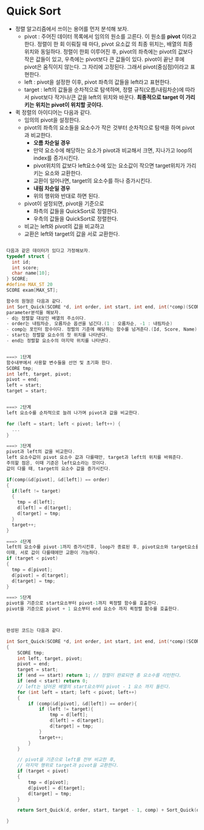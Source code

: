 # Quick Sort
- 정렬 알고리즘에서 쓰이는 용어를 먼저 분석해 보자.
  - pivot : 주어진 데이터 목록에서 임의의 원소를 고른다. 이 원소를 **pivot** 이라고 한다.
  정렬이 한 회 이뤄질 때 마다, pivot 요소값 의 최종 위치는, 배열의 최종 위치와 동일하다.
  정렬이 한회 이루어진 후, pivot의 좌측에는 pivot의 값보다 작은 값들이 있고,
  우측에는 pivot보다 큰 값들이 있다.
  pivot이 끝난 후에 pivot은 움직이지 않는다. 그 자리에 고정된다. 그래서 pivot(중심점)이라고 표현한다.
  - left : pivot을 설정한 이후, pivot 좌측의 값들을 left라고 표현한다.
  - target : left의 값들을 순차적으로 탐색하며, 정렬 규칙(오름/내림차순)에 따라서
  pivot보다 작거나/큰 값을 left의 위치와 바꾼다.
  **최종적으로 target 이 가리키는 위치는 pivot이 위치할 곳이다.**
- 퀵 정렬의 아이디어는 다음과 같다.
  - 임의의 pivot을 설정한다.
  - pivot의 좌측의 요소들을 요소수가 작은 것부터 순차적으로 탐색을 하며 pivot과 비교한다.
    - **오름 차순일 경우**
    - 만약 요소수에 해당하는 요소가 pivot과 비교해서 크면, 지나가고 loop의 index를 증가시킨다.
    - pivot위치의 값보다 left요소수에 있는 요소값이 작으면 target위치가 가리키는 요소와 교환한다.
    - 교환이 일어나면, target의 요소수를 하나 증가시킨다.
    - **내림 차순일 경우**
    - 위의 행위와 반대로 하면 된다.
  - pivot이 설정되면, pivot을 기준으로
    - 좌측의 값들을 QuickSort로 정렬한다.
    - 우측의 값들을 QuickSort로 정렬한다.
  - 비교는 left와 pivot의 값을 비교하고
  - 교환은 left와 target의 값을 서로 교환한다.


```cpp

다음과 같은 데이터가 있다고 가정해보자.
typedef struct {
  int id;
  int score;
  char name[10];
} SCORE;
#define MAX_ST 20
SCORE exam[MAX_ST];

함수의 원형은 다음과 같다.
int Sort_Quick(SCORE *d, int order, int start, int end, int(*comp)(SCORE * x, SCORE * y))
parameter분석을 해보자.
- d는 정렬할 대상인 배열의 주소이다.
- order는 내림차순, 오름차순 옵션을 넘긴다.(1 : 오름차순, -1 : 내림차순)
- comp는 포인터 함수이다. 정렬의 기준에 해당하는 함수를 넘겨준다.(Id, Score, Name)
- start는 정렬할 요소수의 첫 위치를 나타낸다.
- end는 정렬할 요소수의 마지막 위치를 나타낸다.


===> 1단계
함수내부에서 사용할 변수들을 선언 및 초기화 한다.
SCORE tmp;
int left, target, pivot;
pivot = end;
left = start;
target = start;


===> 2단계
left 요소수를 순차적으로 늘려 나가며 pivot과 값을 비교한다.

for (left = start; left < pivot; left++) {
  ...
}

===> 3단계
pivot과 left의 값을 비교한다.
left 요소수값이 pivot 요소수 값과 다를때만, target과 left의 위치를 바꿔준다.
주의할 점은, 이때 기준은 left요소라는 것이다.
값이 다를 때, target의 요소수 값을 증가시킨다.

if(comp(&d[pivot], &d[left]) == order)
{
  if(left != target)
  {
    tmp = d[left];
    d[left] = d[target];
    d[target] = tmp;
  }
  target++;
}

===> 4단계
left의 요소수를 pivot-1까지 증가시킨후, loop가 종료된 후, pivot요소와 target요소를 서로 교환한다.
이때, 서로 값이 다를때에만 교환이 가능하다.
if (target < pivot)
{
  tmp = d[pivot];
  d[pivot] = d[target];
  d[target] = tmp;
}

===> 5단계
pivot을 기준으로 start요소부터 pivot-1까지 퀵정렬 함수를 호출한다.
pivot을 기준으로 pivot + 1 요소부터 end 요소수 까지 퀵정렬 함수를 호출한다.



완성된 코드는 다음과 같다.

int Sort_Quick(SCORE *d, int order, int start, int end, int(*comp)(SCORE * x, SCORE * y))
{
	SCORE tmp;
	int left, target, pivot;
	pivot = end;
	target = start;
	if (end == start) return 1; // 정렬이 완료되면 총 요소수를 리턴한다.
	if (end < start) return 0;
	// left는 넘어온 배열의 start요소부터 pivot - 1 요소 까지 돌린다.
	for (int left = start; left < pivot; left++)
	{
		if (comp(&d[pivot], &d[left]) == order){
			if (left != target){
				tmp = d[left];
				d[left] = d[target];
				d[target] = tmp;
			}
			target++;
		}
	}

	// pivot을 기준으로 left를 전부 비교한 후,
	// 마지막 행위로 target과 pivot을 교환한다.
	if (target < pivot)
	{
		tmp = d[pivot];
		d[pivot] = d[target];
		d[target] = tmp;
	}

	return Sort_Quick(d, order, start, target - 1, comp) + Sort_Quick(d, order, target + 1, end, comp) + 1;

}

```
